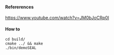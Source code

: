 #### Refererences

https://www.youtube.com/watch?v=JM0bJoCRp0I

#### How to

```
cd build/
cmake ../ && make
./bin/demoSEAL 
```